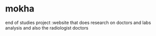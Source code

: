 # mokha
end of studies project  :website that does research on doctors and labs analysis and also the radiologist doctors
